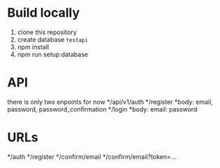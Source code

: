 # Build locally
1. clone this repository
2. create database `testapi`
3. npm install
4. npm run setup:database

# API
there is only two enpoints for now
*/api/v1/auth
  */register
    *body: email, password, password_confirmation
  */login
    *body: email: password

# URLs
*/auth
  */register
  */confirm/email
  */confirm/email?token=...